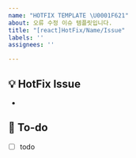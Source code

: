```yaml
---
name: "HOTFIX TEMPLATE \U0001F621"
about: 오류 수정 이슈 템플릿입니다.
title: "[react]HotFix/Name/Issue"
labels: ''
assignees: ''

---
```


## 💡 HotFix Issue
<!-- 관련 이슈에 대해 설명해주세요. -->
- 
## 🌿  To-do
<!-- 해야 할 일들을 적어주세요. -->
- [ ] todo
